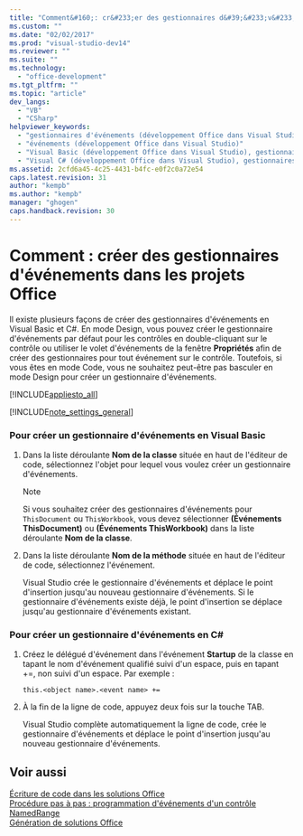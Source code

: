 ```yaml
---
title: "Comment&#160;: cr&#233;er des gestionnaires d&#39;&#233;v&#233;nements dans les projets Office"
ms.custom: ""
ms.date: "02/02/2017"
ms.prod: "visual-studio-dev14"
ms.reviewer: ""
ms.suite: ""
ms.technology: 
  - "office-development"
ms.tgt_pltfrm: ""
ms.topic: "article"
dev_langs: 
  - "VB"
  - "CSharp"
helpviewer_keywords: 
  - "gestionnaires d'événements (développement Office dans Visual Studio)"
  - "événements (développement Office dans Visual Studio)"
  - "Visual Basic (développement Office dans Visual Studio), gestionnaires d'événements"
  - "Visual C# (développement Office dans Visual Studio), gestionnaires d'événements"
ms.assetid: 2cfd6a45-4c25-4431-b4fc-e0f2c0a72e54
caps.latest.revision: 31
author: "kempb"
ms.author: "kempb"
manager: "ghogen"
caps.handback.revision: 30
---
```

# Comment&#160;: cr&#233;er des gestionnaires d&#39;&#233;v&#233;nements dans les projets Office
  Il existe plusieurs façons de créer des gestionnaires d'événements en Visual Basic et C\#.  En mode Design, vous pouvez créer le gestionnaire d'événements par défaut pour les contrôles en double\-cliquant sur le contrôle ou utiliser le volet d'événements de la fenêtre **Propriétés** afin de créer des gestionnaires pour tout événement sur le contrôle.  Toutefois, si vous êtes en mode Code, vous ne souhaitez peut\-être pas basculer en mode Design pour créer un gestionnaire d'événements.  
  
 [!INCLUDE[appliesto_all](../vsto/includes/appliesto-all-md.md)]  
  
 [!INCLUDE[note_settings_general](../sharepoint/includes/note-settings-general-md.md)]  
  
### Pour créer un gestionnaire d'événements en Visual Basic  
  
1.  Dans la liste déroulante **Nom de la classe** située en haut de l'éditeur de code, sélectionnez l'objet pour lequel vous voulez créer un gestionnaire d'événements.  
  
    > [!NOTE]  
    >  Si vous souhaitez créer des gestionnaires d'événements pour `ThisDocument` ou `ThisWorkbook`, vous devez sélectionner **\(Événements ThisDocument\)** ou **\(Événements ThisWorkbook\)** dans la liste déroulante **Nom de la classe**.  
  
2.  Dans la liste déroulante **Nom de la méthode** située en haut de l'éditeur de code, sélectionnez l'événement.  
  
     Visual Studio crée le gestionnaire d'événements et déplace le point d'insertion jusqu'au nouveau gestionnaire d'événements.  Si le gestionnaire d'événements existe déjà, le point d'insertion se déplace jusqu'au gestionnaire d'événements existant.  
  
### Pour créer un gestionnaire d'événements en C\#  
  
1.  Créez le délégué d'événement dans l'événement **Startup** de la classe en tapant le nom d'événement qualifié suivi d'un espace, puis en tapant \+\=, non suivi d'un espace.  Par exemple :  
  
     `this.<object name>.<event name> +=`  
  
2.  À la fin de la ligne de code, appuyez deux fois sur la touche TAB.  
  
     Visual Studio complète automatiquement la ligne de code, crée le gestionnaire d'événements et déplace le point d'insertion jusqu'au nouveau gestionnaire d'événements.  
  
## Voir aussi  
 [Écriture de code dans les solutions Office](../vsto/writing-code-in-office-solutions.md)   
 [Procédure pas à pas : programmation d'événements d'un contrôle NamedRange](../vsto/walkthrough-programming-against-events-of-a-namedrange-control.md)   
 [Génération de solutions Office](../vsto/building-office-solutions.md)  
  
  